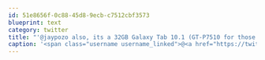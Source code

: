 ```yaml
---
id: 51e8656f-0c88-45d8-9ecb-c7512cbf3573
blueprint: text
category: twitter
title: "'@jaypozo also, its a 32GB Galaxy Tab 10.1 (GT-P7510 for those playing the home game)"
caption: '<span class="username username_linked">@<a href="https://twitter.com/jaypozo" title="Jay Pozo">jaypozo</a></span> also, its a 32GB Galaxy Tab 10.1 (GT-P7510 for those playing the home game)'
---
```

